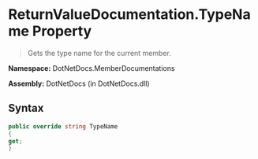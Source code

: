 # ReturnValueDocumentation.TypeName Property
> Gets the type name for the current member.

**Namespace:** DotNetDocs.MemberDocumentations

**Assembly:** DotNetDocs (in DotNetDocs.dll)
## Syntax
```csharp
public override string TypeName
{
get;
}
```
